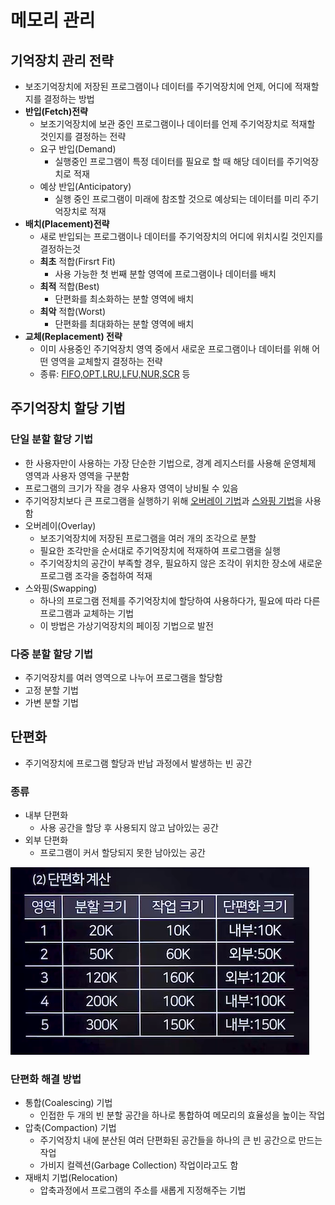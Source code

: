 # 메모리 관리
## 기억장치 관리 전략
- 보조기억장치에 저장된 프로그램이나 데이터를 주기억장치에 언제, 어디에 적재할지를 결정하는 방법
- **반입(Fetch)전략**
  - 보조기억장치에 보관 중인 프로그램이나 데이터를 언제 주기억장치로 적재할 것인지를 결정하는 전략
  - 요구 반입(Demand)
    - 실행중인 프로그램이 특정 데이터를 필요로 할 때 해당 데이터를 주기억장치로 적재
  - 예상 반입(Anticipatory)
    - 실행 중인 프로그램이 미래에 참조할 것으로 예상되는 데이터를 미리 주기억장치로 적재
- **배치(Placement)전략**
  - 새로 반입되는 프로그램이나 데이터를 주기억장치의 어디에 위치시킬 것인지를 결정하는것
  - **최초** 적합(Firsrt Fit)
    - 사용 가능한 첫 번째 분할 영역에 프로그램이나 데이터를 배치
  - **최적** 적합(Best)
    - 단편화를 최소화하는 분할 영역에 배치
  - **최악** 적합(Worst)
    - 단편화를 최대화하는 분할 영역에 배치
- **교체(Replacement) 전략**
  - 이미 사용중인 주기억장치 영역 중에서 새로운 프로그램이나 데이터를 위해 어떤 영역을 교체할지 결정하는 전략
  - 종류: <u>FIFO,OPT,LRU,LFU,NUR,SCR</u> 등

## 주기억장치 할당 기법
### 단일 분할 할당 기법
- 한 사용자만이 사용하는 가장 단순한 기법으로, 경계 레지스터를 사용해 운영체제 영역과 사용자 영역을 구분함
- 프로그램의 크기가 작을 경우 사용자 영역이 낭비될 수 있음
- 주기억장치보다 큰 프로그램을 실행하기 위해 <u>오버레이 기법</u>과 <u>스와핑 기법</u>을 사용함
- 오버레이(Overlay)
  - 보조기억장치에 저장된 프로그램을 여러 개의 조각으로 분할
  - 필요한 조각만을 순서대로 주기억장치에 적재하여 프로그램을 실행
  - 주기억장치의 공간이 부족할 경우, 필요하지 않은 조각이 위치한 장소에 새로운 프로그램 조각을 중첩하여 적재
- 스와핑(Swapping)
  - 하나의 프로그램 전체를 주기억장치에 할당하여 사용하다가, 필요에 따라 다른 프로그램과 교체하는 기법
  - 이 방법은 가상기억장치의 페이징 기법으로 발전

### 다중 분할 할당 기법
- 주기억장치를 여러 영역으로 나누어 프로그램을 할당함
- 고정 분할 기법
- 가변 분할 기법

## 단편화
- 주기억장치에 프로그램 할당과 반납 과정에서 발생하는 빈 공간
### 종류
- 내부 단편화
  - 사용 공간을 할당 후 사용되지 않고 남아있는 공간
- 외부 단편화
  - 프로그램이 커서 할당되지 못한 남아있는 공간

![img](../Img/단편화.png)

### 단편화 해결 방법
- 통합(Coalescing) 기법
  - 인접한 두 개의 빈 분할 공간을 하나로 통합하여 메모리의 효율성을 높이는 작업 
- 압축(Compaction) 기법
  - 주기억장치 내에 분산된 여러 단편화된 공간들을 하나의 큰 빈 공간으로 만드는 작업
  - 가비지 컬렉션(Garbage Collection) 작업이라고도 함
- 재배치 기법(Relocation)
  - 압축과정에서 프로그램의 주소를 새롭게 지정해주는 기법